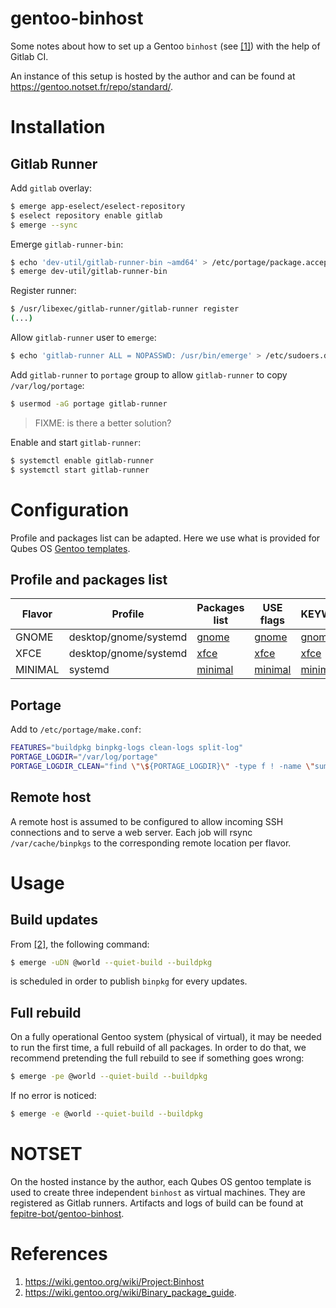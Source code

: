 gentoo-binhost
===

Some notes about how to set up a Gentoo `binhost` (see [[1]](https://wiki.gentoo.org/wiki/Project:Binhost)) with the help of Gitlab CI.

An instance of this setup is hosted by the author and can be found at https://gentoo.notset.fr/repo/standard/.

# Installation

## Gitlab Runner

Add `gitlab` overlay:
```bash
$ emerge app-eselect/eselect-repository
$ eselect repository enable gitlab
$ emerge --sync
```

Emerge `gitlab-runner-bin`:
```bash
$ echo 'dev-util/gitlab-runner-bin ~amd64' > /etc/portage/package.accept_keywords/gitlab-runner
$ emerge dev-util/gitlab-runner-bin
```

Register runner:
```bash
$ /usr/libexec/gitlab-runner/gitlab-runner register
(...)
```

Allow `gitlab-runner` user to `emerge`:
```bash
$ echo 'gitlab-runner ALL = NOPASSWD: /usr/bin/emerge' > /etc/sudoers.d/gitlab-runner
```

Add `gitlab-runner` to `portage` group to allow `gitlab-runner` to copy `/var/log/portage`:
```bash
$ usermod -aG portage gitlab-runner
```
> FIXME: is there a better solution?

Enable and start `gitlab-runner`:
```bash
$ systemctl enable gitlab-runner
$ systemctl start gitlab-runner
```

# Configuration

Profile and packages list can be adapted. Here we use what is provided for Qubes OS [Gentoo templates](https://github.com/QubesOS/qubes-builder-gentoo).

## Profile and packages list

| Flavor  | Profile               | Packages list                                                                                                  | USE flags                                                                                                    | KEYWORDS                                                                                                                 |
|---------|-----------------------|----------------------------------------------------------------------------------------------------------------|--------------------------------------------------------------------------------------------------------------|--------------------------------------------------------------------------------------------------------------------------|
| GNOME   | desktop/gnome/systemd | [gnome](https://raw.githubusercontent.com/QubesOS/qubes-builder-gentoo/master/scripts/packages_gnome.list)     | [gnome](https://raw.githubusercontent.com/QubesOS/qubes-builder-gentoo/master/scripts/package.use/gnome)     | [gnome](https://raw.githubusercontent.com/QubesOS/qubes-builder-gentoo/master/scripts/package.accept_keywords/gnome)     |
| XFCE    | desktop/gnome/systemd | [xfce](https://raw.githubusercontent.com/QubesOS/qubes-builder-gentoo/master/scripts/packages_xfce.list)       | [xfce](https://raw.githubusercontent.com/QubesOS/qubes-builder-gentoo/master/scripts/package.use/xfce)       | [xfce](https://raw.githubusercontent.com/QubesOS/qubes-builder-gentoo/master/scripts/package.accept_keywords/xfce)       |
| MINIMAL | systemd               | [minimal](https://raw.githubusercontent.com/QubesOS/qubes-builder-gentoo/master/scripts/packages_minimal.list) | [minimal](https://raw.githubusercontent.com/QubesOS/qubes-builder-gentoo/master/scripts/package.use/minimal) | [minimal](https://raw.githubusercontent.com/QubesOS/qubes-builder-gentoo/master/scripts/package.accept_keywords/minimal) |

## Portage

Add to `/etc/portage/make.conf`:
```bash
FEATURES="buildpkg binpkg-logs clean-logs split-log"
PORTAGE_LOGDIR="/var/log/portage"
PORTAGE_LOGDIR_CLEAN="find \"\${PORTAGE_LOGDIR}\" -type f ! -name \"summary.log*\" -mtime +7 -delete"
```

## Remote host

A remote host is assumed to be configured to allow incoming SSH connections and to serve a web server. Each job will rsync `/var/cache/binpkgs` to the corresponding remote
location per flavor.

# Usage

## Build updates

From [[2]](https://wiki.gentoo.org/wiki/Binary_package_guide), the following command:
```bash
$ emerge -uDN @world --quiet-build --buildpkg
```

is scheduled in order to publish `binpkg` for every updates.

## Full rebuild

On a fully operational Gentoo system (physical of virtual), it may be needed to run the first time, a full rebuild of
all packages. In order to do that, we recommend pretending the full rebuild to see if something goes wrong:

```bash
$ emerge -pe @world --quiet-build --buildpkg
```

If no error is noticed:
```bash
$ emerge -e @world --quiet-build --buildpkg
```

# NOTSET

On the hosted instance by the author, each Qubes OS gentoo template is used to create three independent `binhost` as
virtual machines. They are registered as Gitlab runners. Artifacts and logs of build can be found 
at [fepitre-bot/gentoo-binhost](https://gitlab.notset.fr/fepitre-bot/gentoo-binhost/).

# References

1. https://wiki.gentoo.org/wiki/Project:Binhost
2. https://wiki.gentoo.org/wiki/Binary_package_guide.
